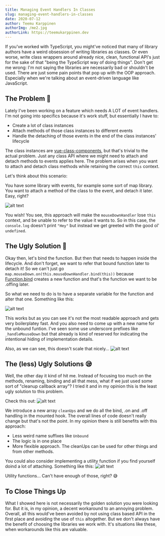 ```yaml
---
title: Managing Event Handlers In Classes
slug: managing-event-handlers-in-classes
date: 2020-07-12
author: Teemu Karppinen
authorImg: /me2.jpg
authorLink: https://teemukarppinen.dev
---
```


If you've worked with TypeScript, you might've noticed that many of library authors have a weird obsession of writing libraries as classes. Or even worse, write class wrappers around already nice, clean, functional API's just for the sake of that "being the TypeScript way of doing things". Don't get me wrong: I'm not saying the libraries are necessarily bad or shouldn't be used. There are just some pain points that pop up with the OOP approach. Especially when we're talking about an event-driven language like JavaScript.

## The Problem 😬

Lately I've been working on a feature which needs A LOT of event handlers. I'm not going into specifics because it's work stuff, but essentially I have to:

- Create a lot of class instances
- Attach methods of those class instances to different events
- Handle the detaching of those events in the end of the class instances' lifecycle

The class instances are [vue-class-components](https://class-component.vuejs.org/), but that's trivial to the actual problem. Just any class API where we might need to attach and detach methods to events applies here. The problem arises when you want to attach and detach class methods while retaining the correct ```this``` context.

Let's think about this scenario:

You have some library with events, for example some sort of map library. You want to attach a method of the class to the event, and detach it later. Easy, right?

![alt text](/badbind.PNG "This will lose THIS")

You wish! You see, this approach will make the ```mouseDownHandler``` lose ```this``` context, and be unable to refer to the value it wants to. So in this case, the ```console.log``` doesn't print ```"Hey"``` but instead we get greeted with the good ol' ```undefined```.

## The Ugly Solution 🤮

Okay then, let's bind the function. But then that needs to happen inside the lifecycle. And don't forget, we want to refer that bound function later to detach it! So we can't just go ```map.mouseDown.on(this.mouseDownHandler.bind(this))``` because [Function.bind](https://developer.mozilla.org/en-US/docs/Web/JavaScript/Reference/Global_Objects/Function/bind) creates a new function and that's the function we want to be .offing later.

So what we need to do is to have a separate variable for the function and alter that one. Something like this:

![alt text](/uglybind.PNG "Works, but is ugly")

This works but as you can see it's not the most readable approach and gets very boilerplatey fast. And you also need to come up with a new name for the unbound funtion. I've seen some use underscore prefixes like ```_handleMouseDown``` but that already is kind of reserved for indicating the intentional hiding of implementation details.

Also, as we can see, this doesn't scale that nicely...
![alt text](/ugliestbind.PNG "Works, but there is soo much code")

## The (less) Ugly Solutions 😪

Well, the other day it kind of hit me. Instead of focusing too much on the methods, renaming, binding and all that mess, what if we just used some sort of "cleanup callback array"? I tried it and in my opinion this is the least ugly solution to this problem.

Check this out:
![alt text](/prettybind.PNG "Works, and is much cleaner to look at")

We introduce a new array ```cleanUps``` and we do all the bind, .on and .off handling in the mounted hook. The overall lines of code doesn't really change but that's not the point. In my opinion there is still benefits with this approach:

- Less weird name suffixes like ```Unbound```
- The logic is in one place
- More flexible approach. The cleanUps can be used for other things and from other methods.

You could also consider implementing a utility function if you find yourself doind a lot of attaching. Something like this:
![alt text](/fancybind.PNG "Everything is nicer when you use a function")

Utility functions... Can't have enough of those, right? 😅

## To Close Things Up 

What I showed here is not necessarily the golden solution you were looking for. But it is, in my opinion, a decent workaround to an annoying problem. Overall, all this would've been avoided by not using class based API in the first place and avoiding the use of ```this``` altogether. But we don't always have the benefit of choosing the libraries we work with. It's situations like these, when workarounds like this are valuable.

